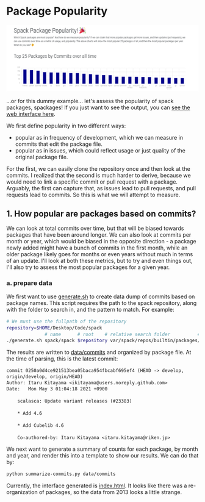 # Package Popularity

![img/spackages.png](img/spackages.png)

...or for this dummy example... let's assess the popularity of spack packages,
spackages! If you just want to see the output, you can [see the web interface here](https://vsoch.github.io/package-popularity/).

We first define popularity in two different ways:

 - popular as in frequency of development, which we can measure in commits that edit the package file.
 - popular as in issues, which could reflect usage or just quality of the original package file.
 
For the first, we can easily clone the repository once and then look at the commits.
I realized that the second is much harder to derive, because we would need to link
a specific commit or pull request with a package. Arguably, the first can capture
that, as issues lead to pull requests, and pull requests lead to commits.
So this is what we will attempt to measure.

## 1. How popular are packages based on commits?

We can look at total commits over time, but that will be biased towards packages
that have been around longer. We can also look at commits per month or year, which
would be biased in the opposite direction - a package newly added might have
a bunch of commits in the first month, while an older package likely goes
for months or even years without much in terms of an update. I'll look at both
these metrics, but to try and even things out, I'll also try to assess the 
most popular packages for a given year.

### a. prepare data

We first want to use [generate.sh](generate.sh) to create data dump of commits
based on package names. This script requires the path to the spack repository,
along with the folder to search in, and the pattern to match. For example:


```bash
# We must use the fullpath of the repository
repository=$HOME/Desktop/Code/spack
              # name      # root    # relative search folder          # file pattern
./generate.sh spack/spack $repository var/spack/repos/builtin/packages/ package.py
```

The results are written to [data/commits](data/commits) and organized by package
file.  At the time of parsing, this is the latest commit:

```
commit 0250a0d4ce921513bea05baca954fbcabf695ef4 (HEAD -> develop, origin/develop, origin/HEAD)
Author: Itaru Kitayama <ikitayama@users.noreply.github.com>
Date:   Mon May 3 01:04:18 2021 +0900

    scalasca: Update variant releases (#23383)
    
    * Add 4.6
    
    * Add Cubelib 4.6
    
    Co-authored-by: Itaru Kitayama <itaru.kitayama@riken.jp>
```

We next want to generate a summary of counts for each package, by month
and year, and render this into a template to show our results. We can
do that by:

```bash
python summarize-commits.py data/commits
```

Currently, the interface generated is [index.html](index.html). It looks like there
was a re-organization of packages, so the data from 2013 looks a little strange.
